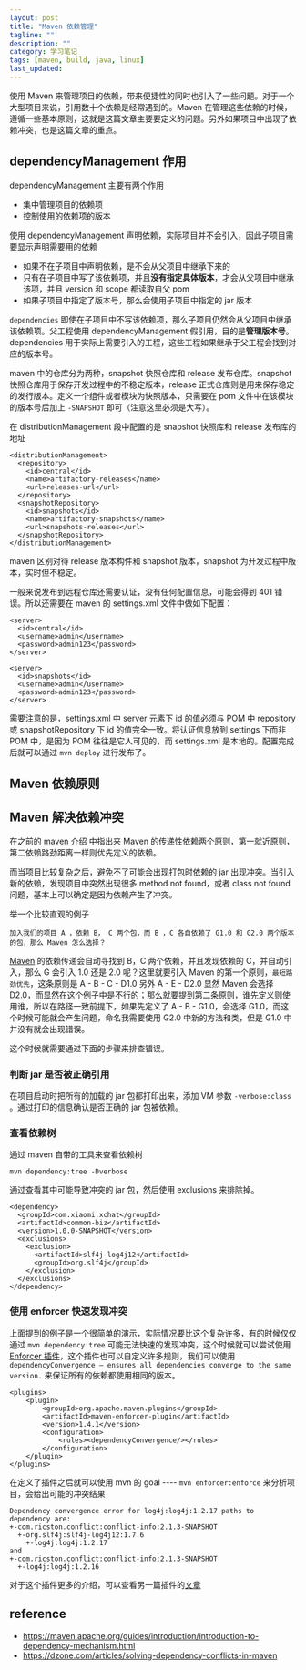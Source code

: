 ```yaml
---
layout: post
title: "Maven 依赖管理"
tagline: ""
description: ""
category: 学习笔记
tags: [maven, build, java, linux]
last_updated:
---
```


使用 Maven 来管理项目的依赖，带来便捷性的同时也引入了一些问题。对于一个大型项目来说，引用数十个依赖是经常遇到的。Maven 在管理这些依赖的时候，遵循一些基本原则，这就是这篇文章主要要定义的问题。另外如果项目中出现了依赖冲突，也是这篇文章的重点。

## dependencyManagement 作用
dependencyManagement 主要有两个作用

- 集中管理项目的依赖项
- 控制使用的依赖项的版本

使用 dependencyManagement 声明依赖，实际项目并不会引入，因此子项目需要显示声明需要用的依赖

- 如果不在子项目中声明依赖，是不会从父项目中继承下来的
- 只有在子项目中写了该依赖项，并且**没有指定具体版本**，才会从父项目中继承该项，并且 version 和 scope 都读取自父 pom
- 如果子项目中指定了版本号，那么会使用子项目中指定的 jar 版本

`dependencies` 即使在子项目中不写该依赖项，那么子项目仍然会从父项目中继承该依赖项。父工程使用 dependencyManagement 假引用，目的是**管理版本号**。dependencies 用于实际上需要引入的工程，这些工程如果继承于父工程会找到对应的版本号。

maven 中的仓库分为两种，snapshot 快照仓库和 release 发布仓库。snapshot 快照仓库用于保存开发过程中的不稳定版本，release 正式仓库则是用来保存稳定的发行版本。定义一个组件或者模块为快照版本，只需要在 pom 文件中在该模块的版本号后加上 `-SNAPSHOT` 即可（注意这里必须是大写）。

在 distributionManagement 段中配置的是 snapshot 快照库和 release 发布库的地址

    <distributionManagement>
      <repository>
        <id>central</id>
        <name>artifactory-releases</name>
        <url>releases-url</url>
      </repository>
      <snapshotRepository>
        <id>snapshots</id>
        <name>artifactory-snapshots</name>
        <url>snapshots-releases</url>
      </snapshotRepository>
    </distributionManagement>

maven 区别对待 release 版本构件和 snapshot 版本，snapshot 为开发过程中版本，实时但不稳定。

一般来说发布到远程仓库还需要认证，没有任何配置信息，可能会得到 401 错误。所以还需要在 maven 的 settings.xml 文件中做如下配置：

    <server>
      <id>central</id>
      <username>admin</username>
      <password>admin123</password>
    </server>

    <server>
      <id>snapshots</id>
      <username>admin</username>
      <password>admin123</password>
    </server>

需要注意的是，settings.xml 中 server 元素下 id 的值必须与 POM 中 repository 或 snapshotRepository 下 id 的值完全一致。将认证信息放到 settings 下而非 POM 中，是因为 POM 往往是它人可见的，而 settings.xml 是本地的。配置完成后就可以通过 `mvn deploy` 进行发布了。

## Maven 依赖原则


## Maven 解决依赖冲突
在之前的 [maven 介绍](/post/2017/09/maven-introduction.html) 中指出来 Maven 的传递性依赖两个原则，第一就近原则，第二依赖路劲距离一样则优先定义的依赖。

而当项目比较复杂之后，避免不了可能会出现打包时依赖的 jar 出现冲突。当引入新的依赖，发现项目中突然出现很多 method not found，或者 class not found 问题，基本上可以确定是因为依赖产生了冲突。

举一个比较直观的例子

    加入我们的项目 A ，依赖 B， C 两个包，而 B ，C 各自依赖了 G1.0 和 G2.0 两个版本的包，那么 Maven 怎么选择？

[Maven](https://maven.apache.org/guides/introduction/introduction-to-dependency-mechanism.html) 的依赖传递会自动寻找到 B，C 两个依赖，并且发现依赖的 C，并自动引入，那么 G 会引入 1.0 还是 2.0 呢？这里就要引入 Maven 的第一个原则，`最短路劲优先`，这条原则是 A - B - C - D1.0 另外 A - E - D2.0 显然 Maven 会选择 D2.0，而显然在这个例子中是不行的；那么就要提到第二条原则，谁先定义则使用谁，所以在路径一致前提下，如果先定义了 A - B - G1.0，会选择 G1.0，而这个时候可能就会产生问题，命名我需要使用 G2.0 中新的方法和类，但是 G1.0 中并没有就会出现错误。

这个时候就需要通过下面的步骤来排查错误。

### 判断 jar 是否被正确引用
在项目启动时把所有的加载的 jar 包都打印出来，添加 VM 参数 `-verbose:class` 。通过打印的信息确认是否正确的 jar 包被依赖。

### 查看依赖树
通过 maven 自带的工具来查看依赖树

    mvn dependency:tree -Dverbose

通过查看其中可能导致冲突的 jar 包，然后使用 exclusions 来排除掉。

    <dependency>
      <groupId>com.xiaomi.xchat</groupId>
      <artifactId>common-biz</artifactId>
      <version>1.0.0-SNAPSHOT</version>
      <exclusions>
        <exclusion>
          <artifactId>slf4j-log4j12</artifactId>
          <groupId>org.slf4j</groupId>
        </exclusion>
      </exclusions>
    </dependency>

### 使用 enforcer 快速发现冲突
上面提到的例子是一个很简单的演示，实际情况要比这个复杂许多，有的时候仅仅通过 `mvn dependency:tree` 可能无法快速的发现冲突，这个时候就可以尝试使用 [Enforcer 插件](http://maven.apache.org/enforcer/maven-enforcer-plugin/)，这个插件也可以自定义许多规则，我们可以使用 `dependencyConvergence – ensures all dependencies converge to the same version.` 来保证所有的依赖都使用相同的版本。

    <plugins>
        <plugin>
            <groupId>org.apache.maven.plugins</groupId>
            <artifactId>maven-enforcer-plugin</artifactId>
            <version>1.4.1</version>
            <configuration>
                <rules><dependencyConvergence/></rules>
            </configuration>
        </plugin>
    </plugins>

在定义了插件之后就可以使用 mvn 的 goal ---- `mvn enforcer:enforce` 来分析项目，会给出可能的冲突结果

    Dependency convergence error for log4j:log4j:1.2.17 paths to dependency are:
    +-com.ricston.conflict:conflict-info:2.1.3-SNAPSHOT
      +-org.slf4j:slf4j-log4j12:1.7.6
        +-log4j:log4j:1.2.17
    and
    +-com.ricston.conflict:conflict-info:2.1.3-SNAPSHOT
      +-log4j:log4j:1.2.16

对于这个插件更多的介绍，可以查看另一篇插件的[文章](/post/2018/07/maven-plugins.html)

## reference

- <https://maven.apache.org/guides/introduction/introduction-to-dependency-mechanism.html>
- <https://dzone.com/articles/solving-dependency-conflicts-in-maven>
